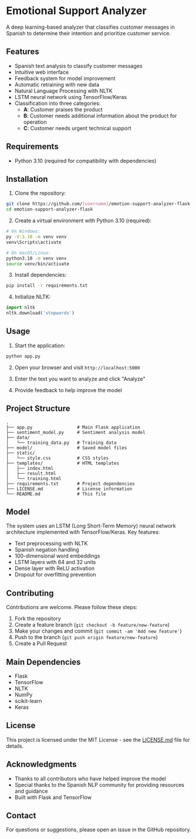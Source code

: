 # Emotional Support Analyzer

A deep learning-based analyzer that classifies customer messages in Spanish to determine their intention and prioritize customer service.

## Features

- Spanish text analysis to classify customer messages
- Intuitive web interface
- Feedback system for model improvement
- Automatic retraining with new data
- Natural Language Processing with NLTK
- LSTM neural network using TensorFlow/Keras
- Classification into three categories:
  - **A**: Customer praises the product
  - **B**: Customer needs additional information about the product for operation
  - **C**: Customer needs urgent technical support

## Requirements

- Python 3.10 (required for compatibility with dependencies)

## Installation

1. Clone the repository:
```bash
git clone https://github.com/[username]/emotion-support-analyzer-flask.git
cd emotion-support-analyzer-flask
```

2. Create a virtual environment with Python 3.10 (required):
```bash
# On Windows:
py -V:3.10 -m venv venv
venv\Scripts\activate

# On macOS/Linux:
python3.10 -m venv venv
source venv/bin/activate
```

3. Install dependencies:
```bash
pip install -r requirements.txt
```

4. Initialize NLTK:
```python
import nltk
nltk.download('stopwords')
```

## Usage

1. Start the application:
```bash
python app.py
```

2. Open your browser and visit `http://localhost:5000`

3. Enter the text you want to analyze and click "Analyze"

4. Provide feedback to help improve the model

## Project Structure

```
.
├── app.py                 # Main Flask application
├── sentiment_model.py     # Sentiment analysis model
├── data/
│   └── training_data.py   # Training data
├── model/                 # Saved model files
├── static/
│   └── style.css          # CSS styles
├── templates/             # HTML templates
│   ├── index.html
│   ├── result.html
│   └── training.html
├── requirements.txt       # Project dependencies
├── LICENSE.md             # License information
└── README.md              # This file
```

## Model

The system uses an LSTM (Long Short-Term Memory) neural network architecture implemented with TensorFlow/Keras. Key features:

- Text preprocessing with NLTK
- Spanish negation handling
- 100-dimensional word embeddings
- LSTM layers with 64 and 32 units
- Dense layer with ReLU activation
- Dropout for overfitting prevention

## Contributing

Contributions are welcome. Please follow these steps:

1. Fork the repository
2. Create a feature branch (`git checkout -b feature/new-feature`)
3. Make your changes and commit (`git commit -am 'Add new feature'`)
4. Push to the branch (`git push origin feature/new-feature`)
5. Create a Pull Request

## Main Dependencies

- Flask
- TensorFlow
- NLTK
- NumPy
- scikit-learn
- Keras

## License

This project is licensed under the MIT License - see the [LICENSE.md](LICENSE.md) file for details.

## Acknowledgments

- Thanks to all contributors who have helped improve the model
- Special thanks to the Spanish NLP community for providing resources and guidance
- Built with Flask and TensorFlow

## Contact

For questions or suggestions, please open an issue in the GitHub repository.